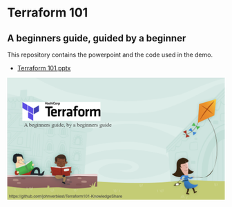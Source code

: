 # Terraform 101
## A beginners guide, guided by a beginner

This repository contains the powerpoint and the code used in the demo.

- [Terraform 101.pptx](Terraform%20101.pptx)

![image](image.png)

